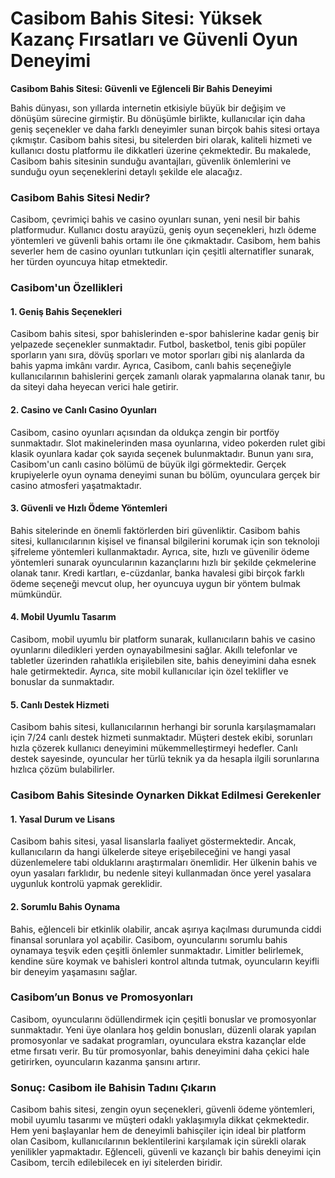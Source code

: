 # Casibom Bahis Sitesi: Yüksek Kazanç Fırsatları ve Güvenli Oyun Deneyimi
**Casibom Bahis Sitesi: Güvenli ve Eğlenceli Bir Bahis Deneyimi**

Bahis dünyası, son yıllarda internetin etkisiyle büyük bir değişim ve dönüşüm sürecine girmiştir. Bu dönüşümle birlikte, kullanıcılar için daha geniş seçenekler ve daha farklı deneyimler sunan birçok bahis sitesi ortaya çıkmıştır. Casibom bahis sitesi, bu sitelerden biri olarak, kaliteli hizmeti ve kullanıcı dostu platformu ile dikkatleri üzerine çekmektedir. Bu makalede, Casibom bahis sitesinin sunduğu avantajları, güvenlik önlemlerini ve sunduğu oyun seçeneklerini detaylı şekilde ele alacağız.

### Casibom Bahis Sitesi Nedir?

Casibom, çevrimiçi bahis ve casino oyunları sunan, yeni nesil bir bahis platformudur. Kullanıcı dostu arayüzü, geniş oyun seçenekleri, hızlı ödeme yöntemleri ve güvenli bahis ortamı ile öne çıkmaktadır. Casibom, hem bahis severler hem de casino oyunları tutkunları için çeşitli alternatifler sunarak, her türden oyuncuya hitap etmektedir.

### Casibom'un Özellikleri

#### 1. **Geniş Bahis Seçenekleri**

Casibom bahis sitesi, spor bahislerinden e-spor bahislerine kadar geniş bir yelpazede seçenekler sunmaktadır. Futbol, basketbol, tenis gibi popüler sporların yanı sıra, dövüş sporları ve motor sporları gibi niş alanlarda da bahis yapma imkânı vardır. Ayrıca, Casibom, canlı bahis seçeneğiyle kullanıcılarının bahislerini gerçek zamanlı olarak yapmalarına olanak tanır, bu da siteyi daha heyecan verici hale getirir.

#### 2. **Casino ve Canlı Casino Oyunları**

Casibom, casino oyunları açısından da oldukça zengin bir portföy sunmaktadır. Slot makinelerinden masa oyunlarına, video pokerden rulet gibi klasik oyunlara kadar çok sayıda seçenek bulunmaktadır. Bunun yanı sıra, Casibom'un canlı casino bölümü de büyük ilgi görmektedir. Gerçek krupiyelerle oyun oynama deneyimi sunan bu bölüm, oyunculara gerçek bir casino atmosferi yaşatmaktadır.

#### 3. **Güvenli ve Hızlı Ödeme Yöntemleri**

Bahis sitelerinde en önemli faktörlerden biri güvenliktir. Casibom bahis sitesi, kullanıcılarının kişisel ve finansal bilgilerini korumak için son teknoloji şifreleme yöntemleri kullanmaktadır. Ayrıca, site, hızlı ve güvenilir ödeme yöntemleri sunarak oyuncularının kazançlarını hızlı bir şekilde çekmelerine olanak tanır. Kredi kartları, e-cüzdanlar, banka havalesi gibi birçok farklı ödeme seçeneği mevcut olup, her oyuncuya uygun bir yöntem bulmak mümkündür.

#### 4. **Mobil Uyumlu Tasarım**

Casibom, mobil uyumlu bir platform sunarak, kullanıcıların bahis ve casino oyunlarını diledikleri yerden oynayabilmesini sağlar. Akıllı telefonlar ve tabletler üzerinden rahatlıkla erişilebilen site, bahis deneyimini daha esnek hale getirmektedir. Ayrıca, site mobil kullanıcılar için özel teklifler ve bonuslar da sunmaktadır.

#### 5. **Canlı Destek Hizmeti**

Casibom bahis sitesi, kullanıcılarının herhangi bir sorunla karşılaşmamaları için 7/24 canlı destek hizmeti sunmaktadır. Müşteri destek ekibi, sorunları hızla çözerek kullanıcı deneyimini mükemmelleştirmeyi hedefler. Canlı destek sayesinde, oyuncular her türlü teknik ya da hesapla ilgili sorunlarına hızlıca çözüm bulabilirler.

### Casibom Bahis Sitesinde Oynarken Dikkat Edilmesi Gerekenler

#### 1. **Yasal Durum ve Lisans**
Casibom bahis sitesi, yasal lisanslarla faaliyet göstermektedir. Ancak, kullanıcıların da hangi ülkelerde siteye erişebileceğini ve hangi yasal düzenlemelere tabi olduklarını araştırmaları önemlidir. Her ülkenin bahis ve oyun yasaları farklıdır, bu nedenle siteyi kullanmadan önce yerel yasalara uygunluk kontrolü yapmak gereklidir.

#### 2. **Sorumlu Bahis Oynama**
Bahis, eğlenceli bir etkinlik olabilir, ancak aşırıya kaçılması durumunda ciddi finansal sorunlara yol açabilir. Casibom, oyuncularını sorumlu bahis oynamaya teşvik eden çeşitli önlemler sunmaktadır. Limitler belirlemek, kendine süre koymak ve bahisleri kontrol altında tutmak, oyuncuların keyifli bir deneyim yaşamasını sağlar.

### Casibom’un Bonus ve Promosyonları

Casibom, oyuncularını ödüllendirmek için çeşitli bonuslar ve promosyonlar sunmaktadır. Yeni üye olanlara hoş geldin bonusları, düzenli olarak yapılan promosyonlar ve sadakat programları, oyunculara ekstra kazançlar elde etme fırsatı verir. Bu tür promosyonlar, bahis deneyimini daha çekici hale getirirken, oyuncuların kazanma şansını artırır.

### Sonuç: Casibom ile Bahisin Tadını Çıkarın

Casibom bahis sitesi, zengin oyun seçenekleri, güvenli ödeme yöntemleri, mobil uyumlu tasarımı ve müşteri odaklı yaklaşımıyla dikkat çekmektedir. Hem yeni başlayanlar hem de deneyimli bahisçiler için ideal bir platform olan Casibom, kullanıcılarının beklentilerini karşılamak için sürekli olarak yenilikler yapmaktadır. Eğlenceli, güvenli ve kazançlı bir bahis deneyimi için Casibom, tercih edilebilecek en iyi sitelerden biridir.
